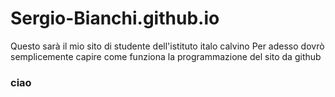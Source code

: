 # Sergio-Bianchi.github.io
Questo sarà il mio sito di studente dell'istituto italo calvino
Per adesso dovrò semplicemente capire come funziona la programmazione del sito da github
<h3>ciao<h3>
